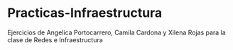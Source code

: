# Practicas-Infraestructura
Ejercicios de Angelica Portocarrero, Camila Cardona y Xilena Rojas para la clase de Redes e Infraestructura
